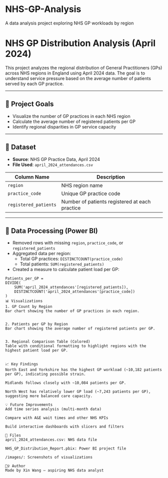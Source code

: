 # NHS-GP-Analysis
 A data analysis project exploring NHS GP workloads by region
# NHS GP Distribution Analysis (April 2024)

This project analyzes the regional distribution of General Practitioners (GPs) across NHS regions in England using April 2024 data. The goal is to understand service pressure based on the average number of patients served by each GP practice.

---

## 📌 Project Goals

- Visualize the number of GP practices in each NHS region
- Calculate the average number of registered patients per GP
- Identify regional disparities in GP service capacity

---

## 📁 Dataset

- **Source**: NHS GP Practice Data, April 2024
- **File Used**: `april_2024_attendances.csv`

| Column Name          | Description                                  |
|----------------------|----------------------------------------------|
| `region`             | NHS region name                              |
| `practice_code`      | Unique GP practice code                      |
| `registered_patients`| Number of patients registered at each practice |

---

## 🧪 Data Processing (Power BI)

- Removed rows with missing `region`, `practice_code`, or `registered_patients`
- Aggregated data per region:
  - Total GP practices: `DISTINCTCOUNT(practice_code)`
  - Total patients: `SUM(registered_patients)`
- Created a measure to calculate patient load per GP:

```dax
Patients_per_GP = 
DIVIDE(
    SUM('april_2024_attendances'[registered_patients]),
    DISTINCTCOUNT('april_2024_attendances'[practice_code])
)
📊 Visualizations
1. GP Count by Region
Bar chart showing the number of GP practices in each region.


2. Patients per GP by Region
Bar chart showing the average number of registered patients per GP.


3. Regional Comparison Table (Colored)
Table with conditional formatting to highlight regions with the highest patient load per GP.


📈 Key Findings
North East and Yorkshire has the highest GP workload (~10,182 patients per GP), indicating possible strain.

Midlands follows closely with ~10,084 patients per GP.

North West has relatively lower GP load (~7,243 patients per GP), suggesting more balanced care capacity.

💡 Future Improvements
Add time series analysis (multi-month data)

Compare with A&E wait times and other NHS KPIs

Build interactive dashboards with slicers and filters

📎 Files
april_2024_attendances.csv: NHS data file

NHS_GP_Distribution_Report.pbix: Power BI project file

/images/: Screenshots of visualizations

🙋‍♀️ Author
Made by Xin Wang – aspiring NHS data analyst
